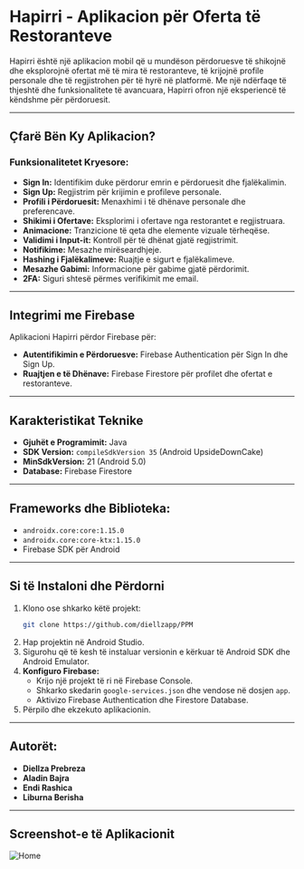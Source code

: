 # Hapirri - Aplikacion për Oferta të Restoranteve

Hapirri është një aplikacion mobil që u mundëson përdoruesve të shikojnë dhe eksplorojnë ofertat më të mira të restoranteve, të krijojnë profile personale dhe të regjistrohen për të hyrë në platformë. Me një ndërfaqe të thjeshtë dhe funksionalitete të avancuara, Hapirri ofron një eksperiencë të këndshme për përdoruesit.

---

## **Çfarë Bën Ky Aplikacion?**
### Funksionalitetet Kryesore:
- **Sign In:** Identifikim duke përdorur emrin e përdoruesit dhe fjalëkalimin.
- **Sign Up:** Regjistrim për krijimin e profileve personale.
- **Profili i Përdoruesit:** Menaxhimi i të dhënave personale dhe preferencave.
- **Shikimi i Ofertave:** Eksplorimi i ofertave nga restorantet e regjistruara.
- **Animacione:** Tranzicione të qeta dhe elemente vizuale tërheqëse.
- **Validimi i Input-it:** Kontroll për të dhënat gjatë regjistrimit.
- **Notifikime:** Mesazhe mirëseardhjeje.
- **Hashing i Fjalëkalimeve:** Ruajtje e sigurt e fjalëkalimeve.
- **Mesazhe Gabimi:** Informacione për gabime gjatë përdorimit.
- **2FA:** Siguri shtesë përmes verifikimit me email.

---

## **Integrimi me Firebase**
Aplikacioni Hapirri përdor Firebase për:
- **Autentifikimin e Përdoruesve:** Firebase Authentication për Sign In dhe Sign Up.
- **Ruajtjen e të Dhënave:** Firebase Firestore për profilet dhe ofertat e restoranteve.

---

## **Karakteristikat Teknike**
- **Gjuhët e Programimit:** Java
- **SDK Version:** `compileSdkVersion 35` (Android UpsideDownCake)
- **MinSdkVersion:** 21 (Android 5.0)
- **Database:** Firebase Firestore

---

## **Frameworks dhe Biblioteka:**
- `androidx.core:core:1.15.0`
- `androidx.core:core-ktx:1.15.0`
- Firebase SDK për Android

---

## **Si të Instaloni dhe Përdorni**
1. Klono ose shkarko këtë projekt:
    ```bash
   git clone https://github.com/diellzapp/PPM
    ```
2. Hap projektin në Android Studio.
3. Sigurohu që të kesh të instaluar versionin e kërkuar të Android SDK dhe Android Emulator.
4. **Konfiguro Firebase:**
   - Krijo një projekt të ri në Firebase Console.
   - Shkarko skedarin `google-services.json` dhe vendose në dosjen `app`.
   - Aktivizo Firebase Authentication dhe Firestore Database.
5. Përpilo dhe ekzekuto aplikacionin.

---

## **Autorët:**
- **Diellza Prebreza**
- **Aladin Bajra**
- **Endi Rashica**
- **Liburna Berisha**

---

## **Screenshot-e të Aplikacionit**
![Home](https://github.com/diellzapp/images/raw/main/pjesa1.png)
